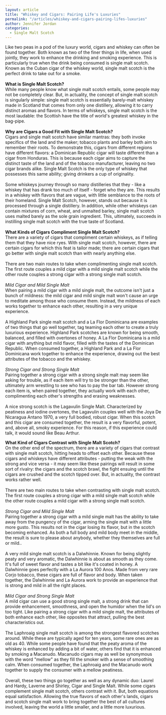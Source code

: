 ```yaml
---
layout: article
title: "Whiskey and Cigars: Pairing Life's Luxuries"
permalink: "/articles/whiskey-and-cigars-pairing-lifes-luxuries"
author: Jennifer Jordan
categories:
  - Single Malt Scotch
---
```


<p>Like two peas in a pod of the luxury world, cigars and whiskey can often be found together. Both known as two of the finer things in life, when used jointly, they work to enhance the drinking and smoking experience. This is particularly true when the drink being consumed is single malt scotch. Known as the Cuban cigar of the whiskey world, single malt scotch is the perfect drink to take out for a smoke. <br>
<br>
<b>What is Single Malt Scotch?</b><br>
While many people know what single malt scotch entails, some people may not be completely clear. But, in actuality, the concept of single malt scotch is singularly simple: single malt scotch is essentially barely-malt whiskey made in Scotland that comes from only one distillery, allowing it to carry distinct aromas and flavors. In terms of whiskeys, single malt scotch is the most laudable: the Scottish have the title of world's greatest whiskey in the bag-pipe. <br>
<br>
<b>Why are Cigars a Good Fit with Single Malt Scotch?</b><br>
Cigars and single malt scotch have similar mantras: they both invoke specifics of the land and the maker; tobacco plants and barley both aim to remember their roots. To demonstrate this, cigars from different regions have different flavors: a Dominican Republic cigar will taste different than a cigar from Honduras. This is because each cigar aims to capture the distinct taste of the land and of the tobacco manufacturer, leaving no two cigar brands alike. Single Malt Scotch is the only type of whiskey that possesses this same ability; giving drinkers a cup of originality. <br>
<br>
Some whiskeys journey through so many distilleries that they - like a whiskey that has drank too much of itself - forget who they are. This results in a whiskey with flavors that are vague, with little semblance to the roots of their homeland. Single Malt Scotch, however, stands out because it is processed through a single distillery. In addition, while other whiskeys can contain mixtures of corn, wheat, and unmalted barley, single malt scotch uses malted barely as the sole grain ingredient. This, ultimately, succeeds in instilling single malt scotch with the true taste of Scotland. <br>
<br>
<b>What Kinds of Cigars Compliment Single Malt Scotch?</b><br>
There are a variety of cigars that compliment certain whiskeys, as if telling them that they have nice ryes. With single malt scotch, however, there are certain cigars for which this feat is tailor made; there are certain cigars that go better with single malt scotch than with nearly anything else. <br>
<br>
There are two main routes to take when complimenting single malt scotch. The first route couples a mild cigar with a mild single malt scotch while the other route couples a strong cigar with a strong single malt scotch. <br>
<br>
<i>Mild Cigar and Mild Single Malt</i><br>
When pairing a mild cigar with a mild single malt, the outcome isn't just a bunch of mildness: the mild cigar and mild single malt won't cause an urge to meditate among those who consume them. Instead, the mildness of each works together to enhance each other, resulting in a very unique experience. <br>
<br>
A Highland Park single malt scotch and a La Flor Dominicana are examples of two things that go well together, tag teaming each other to create a truly luxurious experience. Highland Park scotches are known for being smooth, balanced, and filled with overtones of honey. A La Flor Dominicana is a mild cigar with anything but mild flavor, filled with the tastes of the Dominican Republic. When consumed together, a Highland Park and a La Flor Dominicana work together to enhance the experience, drawing out the best attributes of the tobacco and the whiskey. <br>
<br>
<i>Strong Cigar and Strong Single Malt</i><br>
Pairing together a strong cigar with a strong single malt may seem like asking for trouble, as if each item will try to be stronger than the other, ultimately arm wrestling to see who has to pay the bar tab. However strong each item is, when paired together, they actually work with each other, complimenting each other's strengths and erasing weaknesses. <br>
<br>
A nice strong scotch is the Lagavulin Single Malt. Characterized by peatiness and iodine overtones, the Lagavulin couples well with the Joya De Nicaragua Antano 1970, a very full bodied, robust cigar. When this scotch and this cigar are consumed together, the result is a very flavorful, potent, and, above all, smoky experience. For this reason, if this experience could talk, it would sound like Beau Arthur.</p>
<p><strong>What Kind of Cigars Contrast with Single Malt Scotch?<br>
</strong>On the other end of the spectrum, there are a variety of cigars that contrast with single malt scotch, hitting heads to offset each other. Because these cigars and whiskeys have different attributes - putting the weak with the strong and vice versa - it may seem like these pairings will result in some sort of rivalry: the cigars and the scotch brawl, the fight ensuing until the cigars are crushed and the scotch tipped over. But, in actuality, the contrast works rather well. <br>
<br>
There are two main routes to take when contrasting with single malt scotch. The first route couples a strong cigar with a mild single malt scotch while the other route couples a mild cigar with a strong single malt scotch. <br>
<br>
<i>Strong Cigar and Mild Single Malt</i><br>
Pairing together a strong cigar with a mild single malt has the ability to take away from the pungency of the cigar, arming the single malt with a little more gusto. This results not in the cigar losing its flavor, but in the scotch becoming enhanced. As both a full body and mild body meet in the middle, the result is sure to please about anybody, whether they themselves are full or mild.. <br>
<br>
A very mild single malt scotch is a Dalwhinnie. Known for being slightly peaty and very aromatic, the Dalwhinnie is about as smooth as they come. It's full of sweet flavor and tastes a bit like it's coated in honey. A Dalwhinnie goes perfectly with a La Aurora 100 Anos. Made from very rare Corjo tobacco, these cigars are full of flavor and body. When taken together, the Dalwhinnie and La Aurora work to provide an experience that is strong and mild in all the right places. <br>
<br>
<i>Mild Cigar and Strong Single Malt</i><br>
A mild cigar can use a good strong single malt, a strong drink that can provide enhancement, smoothness, and open the humidor when the lid's on too tight. Like pairing a strong cigar with a mild single malt, the attributes of both enhance each other, like opposites that attract, pulling the best characteristics out. <br>
<br>
The Laphroaig single malt scotch is among the strongest flavored scotches around. While these are typically aged for ten years, some rare ones are as old as 40. While some people have found that the peaty aroma of the whiskey is enhanced by adding a bit of water, others find that it is enhanced by smoking a Macanudo. Macanudo cigars may as well be synonymous with the word "mellow" as they fill the smoker with a sense of smoothing calm. When consumed together, the Laphroaig and the Macanudo work together to supply the consumer with a mellow peatiness. <br>
<br>
Overall, these two things go together as well as any dynamic duo: Laurel and Hardy, Laverne and Shirley, Cigar and Single Malt. While some cigars complement single malt scotch, others contrast with it. But, both equations equal satisfaction. Allowing the true flavors of each other's lands, cigars and scotch single malt work to bring together the best of all cultures involved, leaving the world a little smaller, and a little more luxurious.</p>

